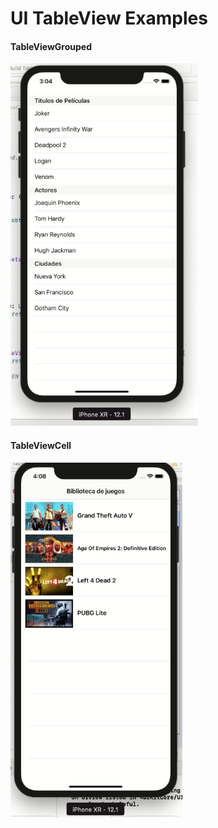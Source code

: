 <h1>UI TableView Examples</h1>

<h4>TableViewGrouped </h4>
<img src="https://github.com/marcelcr98/Lab08_UITableView/blob/master/assets/1.PNG">
<br>
<h4>TableViewCell </h4>
<img src="https://github.com/marcelcr98/Lab08_UITableView/blob/master/assets/2.PNG">
